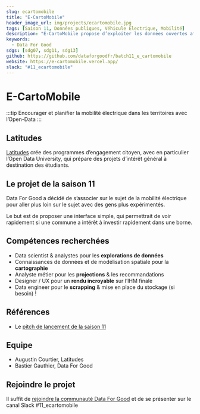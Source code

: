 ```yaml
---
slug: ecartomobile
title: "E-CartoMobile"
header_image_url: img/projects/ecartomobile.jpg
tags: [Saison 11, Données publiques, Véhicule Electrique, Mobilité]
description: "E-CartoMobile propose d’exploiter les données ouvertes afin de créer un observatoire complémentaire de l’existant, qui serait plus utilisable directement par les collectivités locales. ⚡"
keywords:
  - Data For Good
sdgs: [sdg07, sdg11, sdg13]
github: https://github.com/dataforgoodfr/batch11_e_cartomobile
website: https://e-cartomobile.vercel.app/
slack: "#11_ecartomobile"
---
```


# E-CartoMobile

:::tip
Encourager et planifier la mobilité électrique dans les territoires avec l’Open-Data
:::

## Latitudes

[Latitudes](https://www.latitudes.cc/) crée des programmes d’engagement citoyen, avec en particulier l’Open Data University, qui prépare des projets d’intérêt général à destination des étudiants.

## Le projet de la saison 11

Data For Good a décidé de s’associer sur le sujet de la mobilité électrique pour aller plus loin sur le sujet avec des gens plus expérimentés.

Le but est de proposer une interface simple, qui permettrait de voir rapidement si une commune a intérêt à investir rapidement dans une borne.

## Compétences recherchées

- Data scientist & analystes pour les **explorations de données**
- Connaissances de données et de modélisation spatiale pour la **cartographie**
- Analyste métier pour les **projections** & les recommandations
- Designer / UX pour un **rendu incroyable** sur l’IHM finale
- Data engineer pour le **scrapping** & mise en place du stockage (si besoin) !

## Références

- Le [pitch de lancement de la saison 11](https://docs.google.com/presentation/d/1QS4ju8od8lMZQdhibh7WeciZtIjGRt-RYn7LCE6eSEc/edit#slide=id.g21df5768895_0_0)

## Equipe

- Augustin Courtier, Latitudes
- Bastier Gauthier, Data For Good

## Rejoindre le projet

Il suffit de [rejoindre la communauté Data For Good](/join) et de se présenter sur le canal Slack #11_ecartomobile

